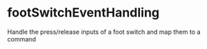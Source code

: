 # footSwitchEventHandling
Handle the press/release inputs of a foot switch and map them to a command
